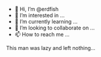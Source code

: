 - 👋 Hi, I’m @erdfish
- 👀 I’m interested in ...
- 🌱 I’m currently learning ...
- 💞️ I’m looking to collaborate on ...
- 📫 How to reach me ...

This man was lazy and left nothing...
<!---
erdfish/erdfish is a ✨ special ✨ repository because its `README.md` (this file) appears on your GitHub profile.
You can click the Preview link to take a look at your changes.
--->
